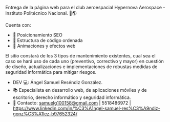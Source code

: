Entrega de la página web para el club aeroespacial Hypernova Aerospace - Instituto Politécnico Nacional. 🚀🌎

Cuenta con:

- 💎 Posicionamiento SEO
- 💎 Estructura de código ordenada
- 💎 Animaciones y efectos web
  
El sitio constará de los 3 tipos de mantenimiento existentes, cual sea el caso se hará uso de cada uno (preventivo, correctivo y mayor) en cuestión de diseño, actualizaciones e implementaciones de robustas medidas de seguridad informática para mitigar riesgos.

- DEV 💻: Ángel Samuel Reséndiz González.
- 📚 Especialista en desarrollo web, de aplicaciones móviles y de escritorio, derecho informático y seguridad informática.
- 📩 Contacto: samuelg100158@gmail.com | 5518486972 | https://www.linkedin.com/in/%C3%A1ngel-samuel-res%C3%A9ndiz-gonz%C3%A1lez-b97652324/
